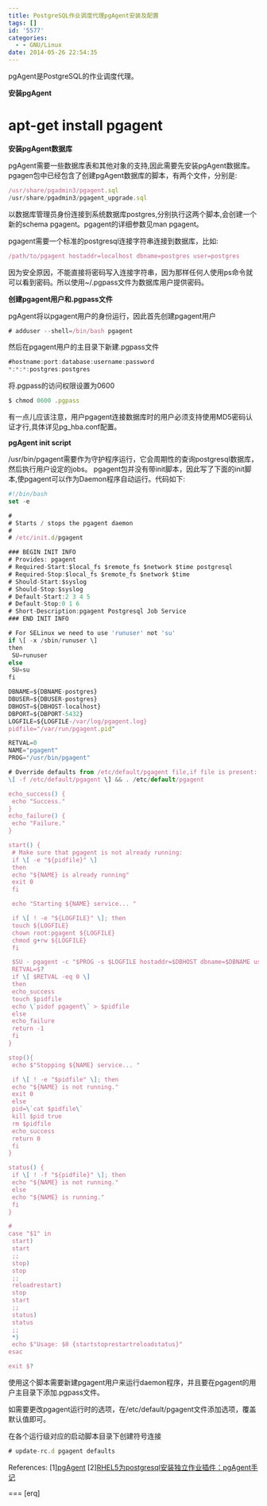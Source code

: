 ```yaml
---
title: PostgreSQL作业调度代理pgAgent安装及配置
tags: []
id: '5577'
categories:
  - - GNU/Linux
date: 2014-05-26 22:54:35
---
```


pgAgent是PostgreSQL的作业调度代理。
<!-- more -->
**安装pgAgent**

# apt-get install pgagent

**安装pgAgent数据库**

pgAgent需要一些数据库表和其他对象的支持,因此需要先安装pgAgent数据库。pgagen包中已经包含了创建pgAgent数据库的脚本，有两个文件，分别是:
```js
/usr/share/pgadmin3/pgagent.sql
/usr/share/pgadmin3/pgagent_upgrade.sql
```

以数据库管理员身份连接到系统数据库postgres,分别执行这两个脚本,会创建一个新的schema pgagent。pgagent的详细参数见man pgagent。

pgagent需要一个标准的postgresql连接字符串连接到数据库，比如:
```js
/path/to/pgagent hostaddr=localhost dbname=postgres user=postgres
```

因为安全原因，不能直接将密码写入连接字符串，因为那样任何人使用ps命令就可以看到密码。所以使用~/.pgpass文件为数据库用户提供密码。

**创建pgagent用户和.pgpass文件**

pgAgent将以pgagent用户的身份运行，因此首先创建pgagent用户

```js
# adduser --shell=/bin/bash pgagent
```

然后在pgagent用户的主目录下新建.pgpass文件

```js
#hostname:port:database:username:password
*:*:*:postgres:postgres
```

将.pgpass的访问权限设置为0600
```js
$ chmod 0600 .pgpass
```

有一点儿应该注意，用户pgagent连接数据库时的用户必须支持使用MD5密码认证才行,具体详见pg_hba.conf配置。

**pgAgent init script**

/usr/bin/pgagent需要作为守护程序运行，它会周期性的查询postgresql数据库，然后执行用户设定的jobs。
pgagent包并没有带init脚本，因此写了下面的init脚本,使pgagent可以作为Daemon程序自动运行。代码如下:

```js
#!/bin/bash
set -e

#
# Starts / stops the pgagent daemon
#
# /etc/init.d/pgagent

### BEGIN INIT INFO
# Provides: pgagent
# Required-Start:$local_fs $remote_fs $network $time postgresql
# Required-Stop:$local_fs $remote_fs $network $time
# Should-Start:$syslog
# Should-Stop:$syslog
# Default-Start:2 3 4 5
# Default-Stop:0 1 6
# Short-Description:pgagent Postgresql Job Service
### END INIT INFO

# For SELinux we need to use 'runuser' not 'su'
if \[ -x /sbin/runuser \]
then
 SU=runuser
else
 SU=su
fi

DBNAME=${DBNAME-postgres}
DBUSER=${DBUSER-postgres}
DBHOST=${DBHOST-localhost}
DBPORT=${DBPORT-5432}
LOGFILE=${LOGFILE-/var/log/pgagent.log}
pidfile="/var/run/pgagent.pid"

RETVAL=0
NAME="pgagent"
PROG="/usr/bin/pgagent"

# Override defaults from /etc/default/pgagent file,if file is present:
\[ -f /etc/default/pgagent \] && . /etc/default/pgagent

echo_success() {
 echo "Success."
}
echo_failure() {
 echo "Failure."
}

start() {
 # Make sure that pgagent is not already running:
 if \[ -e "${pidfile}" \]
 then
 echo "${NAME} is already running"
 exit 0
 fi

 echo "Starting ${NAME} service... "

 if \[ ! -e "${LOGFILE}" \]; then
 touch ${LOGFILE}
 chown root:pgagent ${LOGFILE}
 chmod g+rw ${LOGFILE} 
 fi

 $SU - pgagent -c "$PROG -s $LOGFILE hostaddr=$DBHOST dbname=$DBNAME user=$DBUSER"
 RETVAL=$?
 if \[ $RETVAL -eq 0 \]
 then
 echo_success
 touch $pidfile
 echo \`pidof pgagent\` > $pidfile
 else
 echo_failure
 return -1
 fi
}

stop(){
 echo $"Stopping ${NAME} service... "

 if \[ ! -e "$pidfile" \]; then
 echo "${NAME} is not running."
 exit 0
 else
 pid=\`cat $pidfile\`
 kill $pid true
 rm $pidfile
 echo_success
 return 0
 fi
}

status() {
 if \[ ! -f "${pidfile}" \]; then
 echo "${NAME} is not running."
 else
 echo "${NAME} is running."
 fi
}

#
case "$1" in
 start)
 start
 ;;
 stop)
 stop
 ;;
 reloadrestart)
 stop
 start
 ;;
 status)
 status
 ;;
 *)
 echo $"Usage: $0 {startstoprestartreloadstatus}"
esac

exit $?

```
使用这个脚本需要新建pgagent用户来运行daemon程序，并且要在pgagent的用户主目录下添加.pgpass文件。

如需要更改pgagent运行时的选项，在/etc/default/pgagent文件添加选项，覆盖默认值即可。

在各个运行级对应的启动脚本目录下创建符号连接
```js
# update-rc.d pgagent defaults
```

References:
\[1\][pgAgent](http://www.pgadmin.org/docs/1.18/pgagent.html)
\[2\][RHEL5为postgresql安装独立作业插件：pgAgent手记](http://www.wurenny.com/2013/12/18/14)

===
\[erq\]